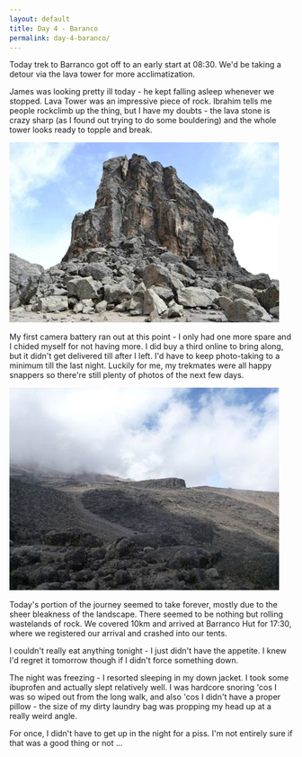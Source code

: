 ```yaml
---
layout: default
title: Day 4 - Baranco
permalink: day-4-baranco/
---
```

Today trek to Barranco got off to an early start at 08:30. We'd be taking a detour via the lava tower for more acclimatization.

James was looking pretty ill today - he kept falling asleep whenever we stopped. Lava Tower was an impressive piece of rock. Ibrahim tells me people rockclimb up the thing, but I have my doubts - the lava stone is crazy sharp (as I found out trying to do some bouldering) and the whole tower looks ready to topple and break.

![](/assets/optimised/lavatower.jpg)

My first camera battery ran out at this point - I only had one more spare and I chided myself for not having more. I did buy a third online to bring along, but it didn't get delivered till after I left. I'd have to keep photo-taking to a minimum till the last night. Luckily for me, my trekmates were all happy snappers so there're still plenty of photos of the next few days.

![](/assets/optimised/wasteland.jpg)

Today's portion of the journey seemed to take forever, mostly due to the sheer bleakness of the landscape. There seemed to be nothing but rolling wastelands of rock. We covered 10km and arrived at Barranco Hut for 17:30, where we registered our arrival and crashed into our tents.

I couldn't really eat anything tonight - I just didn't have the appetite. I knew I'd regret it tomorrow though if I didn't force something down.

The night was freezing - I resorted sleeping in my down jacket. I took some ibuprofen and actually slept relatively well. I was hardcore snoring 'cos I was so wiped out from the long walk, and also 'cos I didn't have a proper pillow - the size of my dirty laundry bag was propping my head up at a really weird angle.

For once, I didn't have to get up in the night for a piss. I'm not entirely sure if that was a good thing or not ...
